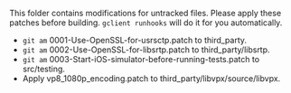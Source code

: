 This folder contains modifications for untracked files. Please apply these
patches before building. `gclient runhooks` will do it for you automatically.

- `git am` 0001-Use-OpenSSL-for-usrsctp.patch to third_party.
- `git am` 0002-Use-OpenSSL-for-libsrtp.patch to third_party/libsrtp.
- `git am` 0003-Start-iOS-simulator-before-running-tests.patch to src/testing.
- Apply vp8_1080p_encoding.patch to third_party/libvpx/source/libvpx.

